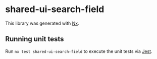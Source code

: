 # shared-ui-search-field

This library was generated with [Nx](https://nx.dev).

## Running unit tests

Run `nx test shared-ui-search-field` to execute the unit tests via [Jest](https://jestjs.io).
